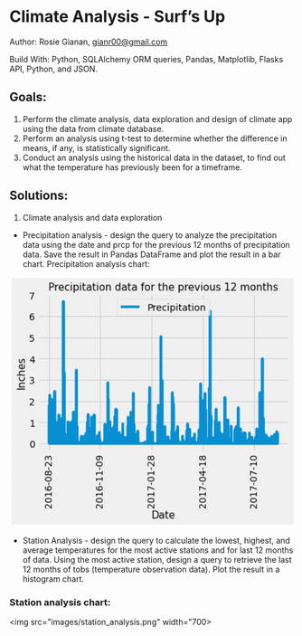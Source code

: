 # Climate Analysis - Surf’s Up

Author: Rosie Gianan, gianr00@gmail.com

Build With: Python, SQLAlchemy ORM queries, Pandas, Matplotlib, Flasks API, Python, and JSON.

## Goals:
1.    Perform the climate analysis, data exploration and design of climate app using the data from climate database. 
2.    Perform an analysis using t-test to determine whether the difference in means, if any, is statistically significant. 
3.    Conduct an analysis using the historical data in the dataset, to find out what the temperature has previously been for a timeframe. 

## Solutions:
1.    Climate analysis and data exploration
-    Precipitation analysis  - design the query to analyze the precipitation data using the date and prcp for the previous 12 months of precipitation data. Save the result in Pandas DataFrame and plot the result in a bar chart.
Precipitation analysis chart:
<img src="images/precipitation_analysis.png" width="700>"> 

-    Station Analysis - design the query to calculate the lowest, highest, and average temperatures for the most active stations and for last 12 months of data. Using the most active station, design a query to retrieve the last 12 months of tobs (temperature observation data). Plot the result in a histogram chart.
### Station analysis chart:
<img src="images/station_analysis.png" width="700>

